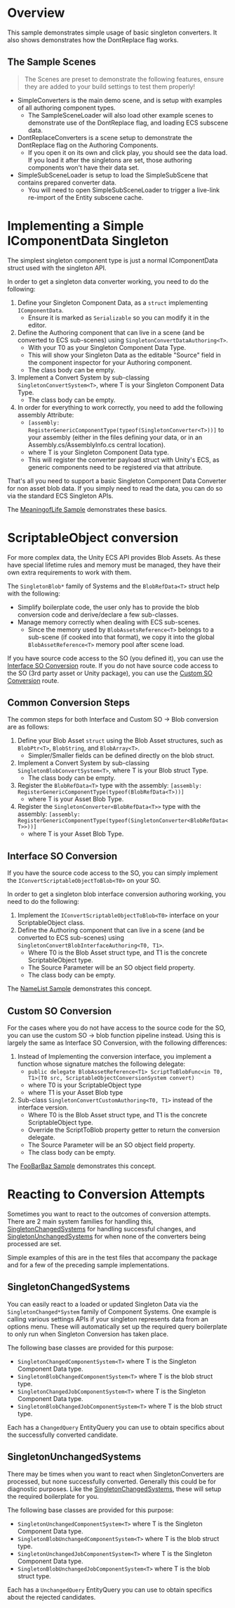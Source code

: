 # Overview

This sample demonstrates simple usage of basic singleton converters.
It also shows demonstrates how the DontReplace flag works.

## The Sample Scenes
> The Scenes are preset to demonstrate the following features, ensure they are added to your build settings to test them properly!
- SimpleConverters is the main demo scene, and is setup with examples of all authoring component types.
    - The SampleSceneLoader will also load other example scenes to demonstrate use of the DontReplace flag, and loading ECS subscene data.
- DontReplaceConverters is a scene setup to demonstrate the DontReplace flag on the Authoring Components.
    - If you open it on its own and click play, you should see the data load. If you load it after the singletons are set, those authoring components won't have their data set.
- SimpleSubSceneLoader is setup to load the SimpleSubScene that contains prepared converter data.
    - You will need to open SimpleSubSceneLoader to trigger a live-link re-import of the Entity subscene cache.

# Implementing a Simple IComponentData Singleton
The simplest singleton component type is just a normal IComponentData struct used with the singleton API.

In order to get a singleton data converter working, you need to do the following:
1. Define your Singleton Component Data, as a ```struct``` implementing ```IComponentData```. 
    - Ensure it is marked as ```Serializable``` so you can modify it in the editor.
1. Define the Authoring component that can live in a scene (and be converted to ECS sub-scenes) using ```SingletonConvertDataAuthoring<T>```.
    - With your T0 as your Singleton Component Data Type. 
    - This will show your Singleton Data as the editable "Source" field in the component inspector for your Authoring component. 
    - The class body can be empty.
1. Implement a Convert System by sub-classing ```SingletonConvertSystem<T>```, where T is your Singleton Component Data Type.
    - The class body can be empty.
1. In order for everything to work correctly, you need to add the following assembly Attribute: 
    - ```[assembly: RegisterGenericComponentType(typeof(SingletonConverter<T>))]``` to your assembly (either in the files defining your data, or in an Assembly.cs/AssemblyInfo.cs central location).
    - where T is your Singleton Component Data type. 
    - This will register the converter payload struct with Unity's ECS, as generic components need to be registered via that attribute.

That's all you need to support a basic Singleton Component Data Converter for non asset blob data.
If you simply need to read the data, you can do so via the standard ECS Singleton APIs.

The [MeaningofLife Sample](./MeaningOfLifeAuthoring.cs) demonstrates these basics.

# ScriptableObject conversion

For more complex data, the Unity ECS API provides Blob Assets. 
As these have special lifetime rules and memory must be managed, they have their own extra requirements to work with them.

The ```SingletonBlob*``` family of Systems and the ```BlobRefData<T>``` struct help with the following: 
- Simplify boilerplate code, the user only has to provide the blob conversion code and derive/declare a few sub-classes.
- Manage memory correctly when dealing with ECS sub-scenes. 
    - Since the memory used by ```BlobAssetsReference<T>``` belongs to a sub-scene (if cooked into that format), we copy it into the global ```BlobAssetReference<T>``` memory pool after scene load.
 
If you have source code access to the SO (you defined it), you can use the [Interface SO Conversion](#interface-so-conversion) route.
If you do not have source code access to the SO (3rd party asset or Unity package), you can use the [Custom SO Conversion](#custom-so-conversion) route.

## Common Conversion Steps

The common steps for both Interface and Custom SO -> Blob conversion are as follows:
1. Define your Blob Asset ```struct``` using the Blob Asset structures, such as ```BlobPtr<T>```, ```BlobString```, and ```BlobArray<T>```. 
    - Simpler/Smaller fields can be defined directly on the blob struct.
1. Implement a Convert System by sub-classing ```SingletonBlobConvertSystem<T>```, where T is your Blob struct Type.
    - The class body can be empty.
1. Register the ```BlobRefData<T>``` type with the assembly: ```[assembly: RegisterGenericComponentType(typeof(BlobRefData<T>))]```
    - where T is your Asset Blob Type.
1. Register the ```SingletonConverter<BlobRefData<T>>``` type with the assembly: ```[assembly: RegisterGenericComponentType(typeof(SingletonConverter<BlobRefData<T>>))]```
    - where T is your Asset Blob Type.
 
## Interface SO Conversion

If you have the source code access to the SO, you can simply implement the ```IConvertScriptableObjectToBlob<T0>``` on your SO.

In order to get a singleton blob interface conversion authoring working, you need to do the following:

1. Implement the ```IConvertScriptableObjectToBlob<T0>``` interface on your ScriptableObject class. 
1. Define the Authoring component that can live in a scene (and be converted to ECS sub-scenes) using ```SingletonConvertBlobInterfaceAuthoring<T0, T1>```.
    - Where T0 is the Blob Asset struct type, and T1 is the concrete ScriptableObject type.
    - The Source Parameter will be an SO object field property.
    - The class body can be empty.
    
The [NameList Sample](./NameListDefinition.cs) demonstrates this concept.

## Custom SO Conversion

For the cases where you do not have access to the source code for the SO, you can use the custom SO -> blob function pipeline instead.
Using this is largely the same as Interface SO Conversion, with the following differences:
1. Instead of Implementing the conversion interface, you implement a function whose signature matches the following delegate: 
    - ```public delegate BlobAssetReference<T1> ScriptToBlobFunc<in T0, T1>(T0 src, ScriptableObjectConversionSystem convert)```
    - where T0 is your ScriptableObject type
    - where T1 is your Asset Blob type
1. Sub-class ```SingletonConvertCustomAuthoring<T0, T1>``` instead of the interface version.
    - Where T0 is the Blob Asset struct type, and T1 is the concrete ScriptableObject type.
    - Override the ScriptToBlob property getter to return the conversion delegate.
    - The Source Parameter will be an SO object field property.
    - The class body can be empty.

The [FooBarBaz Sample](./FooBarBaz.cs) demonstrates this concept.

# Reacting to Conversion Attempts

Sometimes you want to react to the outcomes of conversion attempts. 
There are 2 main system families for handling this, [SingletonChangedSystems](#singletonchangedsystems) for handling successful changes,
and [SingletonUnchangedSystems](#singletonunchangedsystems) for when none of the converters being processed are set.

Simple examples of this are in the test files that accompany the package and for a few of the preceding sample implementations. 

## SingletonChangedSystems

You can easily react to a loaded or updated Singleton Data via the ```SingletonChanged*System``` family of Component Systems.
One example is calling various settings APIs if your singleton represents data from an options menu. 
These will automatically set up the required query boilerplate to only run when Singleton Conversion has taken place.

The following base classes are provided for this purpose:
- ```SingletonChangedComponentSystem<T>``` where T is the Singleton Component Data type.
- ```SingletonBlobChangedComponentSystem<T>``` where T is the blob struct type.
- ```SingletonChangedJobComponentSystem<T>``` where T is the Singleton Component Data type.
- ```SingletonBlobChangedJobComponentSystem<T>``` where T is the blob struct type.

Each has a ```ChangedQuery``` EntityQuery you can use to obtain specifics about the successfully converted candidate.

## SingletonUnchangedSystems  

There may be times when you want to react when SingletonConverter<T>s are processed, but none successfully converted.
Generally this could be for diagnostic purposes.
Like the [SingletonChangedSystems](#singletonchangedsystems), these will setup the required boilerplate for you.

The following base classes are provided for this purpose:
- ```SingletonUnchangedComponentSystem<T>``` where T is the Singleton Component Data type.
- ```SingletonBlobUnchangedComponentSystem<T>``` where T is the blob struct type.
- ```SingletonUnchangedJobComponentSystem<T>``` where T is the Singleton Component Data type.
- ```SingletonBlobUnchangedJobComponentSystem<T>``` where T is the blob struct type.

Each has a ```UnchangedQuery``` EntityQuery you can use to obtain specifics about the rejected candidates.